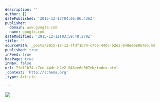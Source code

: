 ```yaml
---
description: ''
author: []
datePublished: '2015-12-12T04:06:06.436Z'
publisher:
  domain: www.google.com
  name: google.com
dateModified: '2015-12-12T03:59:48.270Z'
title: ''
sourcePath: _posts/2015-12-12-7fdf1b74-c7ce-44dc-b2e2-048ee6e067eb.md
published: true
inFeed: true
hasPage: true
inNav: false
url: 7fdf1b74-c7ce-44dc-b2e2-048ee6e067eb/index.html
_context: 'http://schema.org'
_type: Article

---
```

![](http://bonniecopelandcoaching.com/wp-content/uploads/2013/10/path-of-least-resistance-sign.jpg)